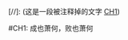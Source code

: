 [//]: (这是一段被注释掉的文字 [CH1](https://github.com/Zero0Hero/internal-friction-country/blob/main/docs/ch1.md))

#CH1: 成也萧何，败也萧何
